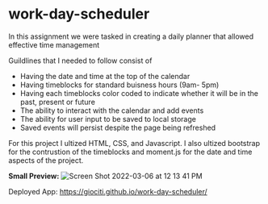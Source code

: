 # work-day-scheduler

In this assignment we were tasked in creating a daily planner that allowed effective time management

Guildlines that I needed to follow consist of 
- Having the date and time at the top of the calendar
- Having timeblocks for standard buisness hours (9am- 5pm)
- Having each timeblocks color coded to indicate whether it will be in the past, present or future
- The ability to interact with the calendar and add events 
- The ability for user input to be saved to local storage
- Saved events will persist despite the page being refreshed

For this project I ultized HTML, CSS, and Javascript. I also ultized bootstrap for the contrustion of the timeblocks and moment.js for the date and time aspects of the project.




**Small Preview:**
![Screen Shot 2022-03-06 at 12 13 41 PM](https://user-images.githubusercontent.com/97917815/156940494-9ae21736-732e-48e3-86df-a6afcf22decb.png)

Deployed App:
https://giociti.github.io/work-day-scheduler/
